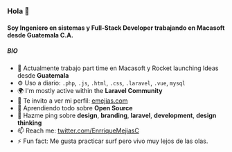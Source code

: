### Hola 👋

#### Soy Ingeniero en sistemas y Full-Stack Developer trabajando en Macasoft desde Guatemala C.A.

##### BIO

- 🏢 Actualmente trabajo part time en Macasoft y Rocket launching Ideas desde **Guatemala**
- ⚙️ Uso a diario: `.php`, `.js`, `.html`, `.css`, `.laravel`, `.vue`, `mysql`
- 🌍 I'm mostly active within the **Laravel Community**
- 💅 Te invito a ver mi perfil: [emejias.com](http://www.emejias.com)
- 🌱 Aprendiendo todo sobre **Open Source**
- 💬 Hazme ping sobre **design**, **branding**, **laravel**, **development**, **design thinking**
- 📫 Reach me: [twitter.com/EnrriqueMejiasC](https://twitter.com/EnrriqueMejiasC)
- ⚡️ Fun fact: Me gusta practicar surf pero vivo muy lejos de las olas.
